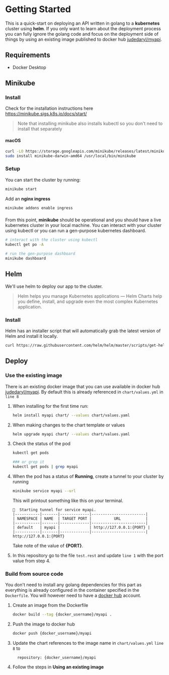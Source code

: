 # Getting Started

This is a quick-start on deploying an API written in golang to a **kubernetes** cluster using **helm**. If you only want to learn about the deployment process you can fully ignore the golang code and focus on the deployment side of things by using an existing image published to docker hub [judedaryl/myapi](https://hub.docker.com/repository/docker/judedaryl/myapi).


## Requirements
* Docker Desktop

## Minikube

### Install
Check for the installation instructions here https://minikube.sigs.k8s.io/docs/start/

> Note that installing minikube also installs kubectl so you don't need to install that separately

#### macOS
```sh
curl -LO https://storage.googleapis.com/minikube/releases/latest/minikube-darwin-amd64
sudo install minikube-darwin-amd64 /usr/local/bin/minikube
```

### Setup

You can start the cluster by running:

```sh
minikube start
```

Add an **nginx ingress**

```
minikube addons enable ingress
```

###

From this point, **minikube** should be operational and you should have a live kubernetes cluster in your local machine. You can interact with your cluster using kubectl or you can run a gen-purpose kubernetes dashboard.

```sh
# interact with the cluster using kubectl
kubectl get po -A

# run the gen-purpose dashboard
minikube dashboard
```

## Helm

We'll use helm to deploy our app to the cluster.
> Helm helps you manage Kubernetes applications — Helm Charts help you define, install, and upgrade even the most complex Kubernetes application.

### Install

Helm has an installer script that will automatically grab the latest version of Helm and install it locally.


```sh
curl https://raw.githubusercontent.com/helm/helm/master/scripts/get-helm-3 | bash
```

## Deploy

### Use the existing image

There is an existing docker image that you can use available in docker hub [judedaryl/myapi](https://hub.docker.com/repository/docker/judedaryl/myapi). By default this is already referenced in ``chart/values.yml`` in ``line 8``

1. When installing for the first time run:

    ```sh
    helm install myapi chart/ --values chart/values.yaml
    ```
2. When making changes to the chart template or values

    ```sh
    helm upgrade myapi chart/ --values chart/values.yaml
    ```
3. Check the status of the pod

    ```sh
    kubectl get pods

    ### or grep it
    kubectl get pods | grep myapi
    ```

4. When the pod has a status of **Running**, create a tunnel to your cluster by running 

    ```sh
    minikube service myapi --url
    ```
    This will printout something like this on your terminal.

    ```
    🏃  Starting tunnel for service myapi.
    |-----------|-------|-------------|------------------------|
    | NAMESPACE | NAME  | TARGET PORT |          URL           |
    |-----------|-------|-------------|------------------------|
    | default   | myapi |             | http://127.0.0.1:{PORT} |
    |-----------|-------|-------------|------------------------|
    http://127.0.0.1:{PORT}
    ```

    Take note of the value of **{PORT}**.

5. In this repository go to the file ``test.rest`` and update ``line 1`` with the port value from step 4.

### Build from source code

You don't need to install any golang dependencies for this part as everything is already configured in the container specified in the ``Dockerfile``. You will however need to have a [docker hub](https://hub.docker.com) account.

1. Create an image from the Dockerfile
    ```sh
    docker build --tag {docker_username}/myapi .
    ```
2. Push the image to docker hub
    ```sh
    docker push {docker_username}/myapi
    ```
3. Update the chart references to the image name in ``chart/values.yml`` ``line 8`` to

    ```
      repository: {docker_username}/myapi
    ```
4. Follow the steps in **Using an existing image**